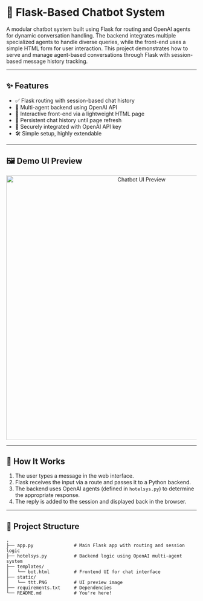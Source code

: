 # 🤖 Flask-Based Chatbot System

A modular chatbot system built using Flask for routing and OpenAI agents for dynamic conversation handling. The backend integrates multiple specialized agents to handle diverse queries, while the front-end uses a simple HTML form for user interaction. This project demonstrates how to serve and manage agent-based conversations through Flask with session-based message history tracking.

---

## ✨ Features

- ✅ Flask routing with session-based chat history
- 🧠 Multi-agent backend using OpenAI API
- 📡 Interactive front-end via a lightweight HTML page
- 💬 Persistent chat history until page refresh
- 🔐 Securely integrated with OpenAI API key
- 🛠️ Simple setup, highly extendable

---

## 🖼️ Demo UI Preview

<p align="center">
  <img src="ttt.PNG" width="700" alt="Chatbot UI Preview">
</p>

---

## 🚀 How It Works

1. The user types a message in the web interface.
2. Flask receives the input via a route and passes it to a Python backend.
3. The backend uses OpenAI agents (defined in `hotelsys.py`) to determine the appropriate response.
4. The reply is added to the session and displayed back in the browser.

---

## 📂 Project Structure

```plaintext
.
├── app.py               # Main Flask app with routing and session logic
├── hotelsys.py          # Backend logic using OpenAI multi-agent system
├── templates/
│   └── bot.html         # Frontend UI for chat interface
├── static/
│   └── ttt.PNG          # UI preview image
├── requirements.txt     # Dependencies
└── README.md            # You're here!
